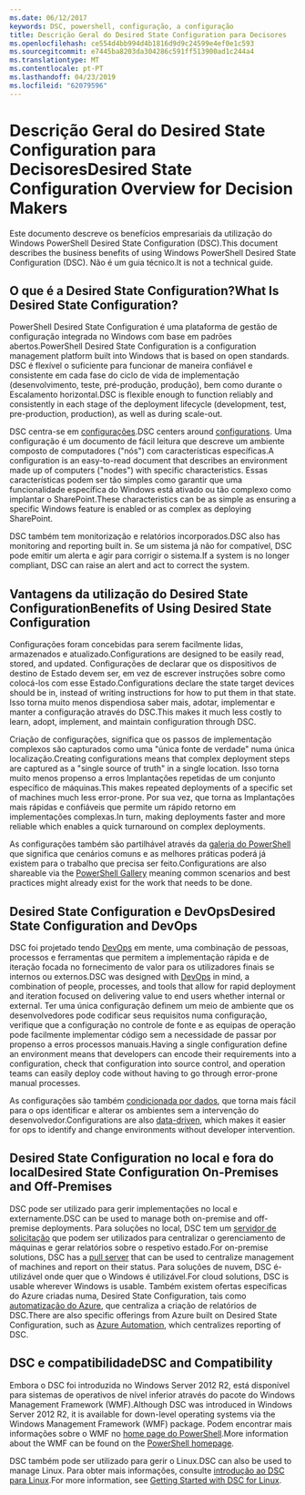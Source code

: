 ```yaml
---
ms.date: 06/12/2017
keywords: DSC, powershell, configuração, a configuração
title: Descrição Geral do Desired State Configuration para Decisores
ms.openlocfilehash: ce554d4bb994d4b1816d9d9c24599e4ef0e1c593
ms.sourcegitcommit: e7445ba8203da304286c591ff513900ad1c244a4
ms.translationtype: MT
ms.contentlocale: pt-PT
ms.lasthandoff: 04/23/2019
ms.locfileid: "62079596"
---
```

# <a name="desired-state-configuration-overview-for-decision-makers"></a><span data-ttu-id="19510-103">Descrição Geral do Desired State Configuration para Decisores</span><span class="sxs-lookup"><span data-stu-id="19510-103">Desired State Configuration Overview for Decision Makers</span></span>

<span data-ttu-id="19510-104">Este documento descreve os benefícios empresariais da utilização do Windows PowerShell Desired State Configuration (DSC).</span><span class="sxs-lookup"><span data-stu-id="19510-104">This document describes the business benefits of using Windows PowerShell Desired State Configuration (DSC).</span></span> <span data-ttu-id="19510-105">Não é um guia técnico.</span><span class="sxs-lookup"><span data-stu-id="19510-105">It is not a technical guide.</span></span>

## <a name="what-is-desired-state-configuration"></a><span data-ttu-id="19510-106">O que é a Desired State Configuration?</span><span class="sxs-lookup"><span data-stu-id="19510-106">What Is Desired State Configuration?</span></span>

<span data-ttu-id="19510-107">PowerShell Desired State Configuration é uma plataforma de gestão de configuração integrada no Windows com base em padrões abertos.</span><span class="sxs-lookup"><span data-stu-id="19510-107">PowerShell Desired State Configuration is a configuration management platform built into Windows that is based on open standards.</span></span> <span data-ttu-id="19510-108">DSC é flexível o suficiente para funcionar de maneira confiável e consistente em cada fase do ciclo de vida de implementação (desenvolvimento, teste, pré-produção, produção), bem como durante o Escalamento horizontal.</span><span class="sxs-lookup"><span data-stu-id="19510-108">DSC is flexible enough to function reliably and consistently in each stage of the deployment lifecycle (development, test, pre-production, production), as well as during scale-out.</span></span>

<span data-ttu-id="19510-109">DSC centra-se em [configurações](../configurations/configurations.md).</span><span class="sxs-lookup"><span data-stu-id="19510-109">DSC centers around [configurations](../configurations/configurations.md).</span></span>
<span data-ttu-id="19510-110">Uma configuração é um documento de fácil leitura que descreve um ambiente composto de computadores ("nós") com características específicas.</span><span class="sxs-lookup"><span data-stu-id="19510-110">A configuration is an easy-to-read document that describes an environment made up of computers ("nodes") with specific characteristics.</span></span>
<span data-ttu-id="19510-111">Essas características podem ser tão simples como garantir que uma funcionalidade específica do Windows está ativado ou tão complexo como implantar o SharePoint.</span><span class="sxs-lookup"><span data-stu-id="19510-111">These characteristics can be as simple as ensuring a specific Windows feature is enabled or as complex as deploying SharePoint.</span></span>

<span data-ttu-id="19510-112">DSC também tem monitorização e relatórios incorporados.</span><span class="sxs-lookup"><span data-stu-id="19510-112">DSC also has monitoring and reporting built in.</span></span>
<span data-ttu-id="19510-113">Se um sistema já não for compatível, DSC pode emitir um alerta e agir para corrigir o sistema.</span><span class="sxs-lookup"><span data-stu-id="19510-113">If a system is no longer compliant, DSC can raise an alert and act to correct the system.</span></span>

## <a name="benefits-of-using-desired-state-configuration"></a><span data-ttu-id="19510-114">Vantagens da utilização do Desired State Configuration</span><span class="sxs-lookup"><span data-stu-id="19510-114">Benefits of Using Desired State Configuration</span></span>

<span data-ttu-id="19510-115">Configurações foram concebidas para serem facilmente lidas, armazenados e atualizado.</span><span class="sxs-lookup"><span data-stu-id="19510-115">Configurations are designed to be easily read, stored, and updated.</span></span>
<span data-ttu-id="19510-116">Configurações de declarar que os dispositivos de destino de Estado devem ser, em vez de escrever instruções sobre como colocá-los com esse Estado.</span><span class="sxs-lookup"><span data-stu-id="19510-116">Configurations declare the state target devices should be in, instead of writing instructions for how to put them in that state.</span></span>
<span data-ttu-id="19510-117">Isso torna muito menos dispendiosa saber mais, adotar, implementar e manter a configuração através do DSC.</span><span class="sxs-lookup"><span data-stu-id="19510-117">This makes it much less costly to learn, adopt, implement, and maintain configuration through DSC.</span></span>

<span data-ttu-id="19510-118">Criação de configurações, significa que os passos de implementação complexos são capturados como uma "única fonte de verdade" numa única localização.</span><span class="sxs-lookup"><span data-stu-id="19510-118">Creating configurations means that complex deployment steps are captured as a "single source of truth" in a single location.</span></span>
<span data-ttu-id="19510-119">Isso torna muito menos propenso a erros Implantações repetidas de um conjunto específico de máquinas.</span><span class="sxs-lookup"><span data-stu-id="19510-119">This makes repeated deployments of a specific set of machines much less error-prone.</span></span>
<span data-ttu-id="19510-120">Por sua vez, que torna as Implantações mais rápidas e confiáveis que permite um rápido retorno em implementações complexas.</span><span class="sxs-lookup"><span data-stu-id="19510-120">In turn, making deployments faster and more reliable which enables a quick turnaround on complex deployments.</span></span>

<span data-ttu-id="19510-121">As configurações também são partilhável através da [galeria do PowerShell](https://powershellgallery.com) que significa que cenários comuns e as melhores práticas poderá já existem para o trabalho que precisa ser feito.</span><span class="sxs-lookup"><span data-stu-id="19510-121">Configurations are also shareable via the [PowerShell Gallery](https://powershellgallery.com) meaning common scenarios and best practices might already exist for the work that needs to be done.</span></span>


## <a name="desired-state-configuration-and-devops"></a><span data-ttu-id="19510-122">Desired State Configuration e DevOps</span><span class="sxs-lookup"><span data-stu-id="19510-122">Desired State Configuration and DevOps</span></span>

<span data-ttu-id="19510-123">DSC foi projetado tendo [DevOps](http://blogs.technet.com/b/ashleymcglone/archive/2015/11/20/devops-for-n00bs-ie-windows-people.aspx) em mente, uma combinação de pessoas, processos e ferramentas que permitem a implementação rápida e de iteração focada no fornecimento de valor para os utilizadores finais se internos ou externos.</span><span class="sxs-lookup"><span data-stu-id="19510-123">DSC was designed with [DevOps](http://blogs.technet.com/b/ashleymcglone/archive/2015/11/20/devops-for-n00bs-ie-windows-people.aspx) in mind, a combination of people, processes, and tools that allow for rapid deployment and iteration focused on delivering value to end users whether internal or external.</span></span>
<span data-ttu-id="19510-124">Ter uma única configuração definem um meio de ambiente que os desenvolvedores pode codificar seus requisitos numa configuração, verifique que a configuração no controle de fonte e as equipas de operação pode facilmente implementar código sem a necessidade de passar por propenso a erros processos manuais.</span><span class="sxs-lookup"><span data-stu-id="19510-124">Having a single configuration define an environment means that developers can encode their requirements into a configuration, check that configuration into source control, and operation teams can easily deploy code without having to go through error-prone manual processes.</span></span>

<span data-ttu-id="19510-125">As configurações são também [condicionada por dados](../configurations/configData.md), que torna mais fácil para o ops identificar e alterar os ambientes sem a intervenção do desenvolvedor.</span><span class="sxs-lookup"><span data-stu-id="19510-125">Configurations are also [data-driven](../configurations/configData.md), which makes it easier for ops to identify and change environments without developer intervention.</span></span>

## <a name="desired-state-configuration-on-premises-and-off-premises"></a><span data-ttu-id="19510-126">Desired State Configuration no local e fora do local</span><span class="sxs-lookup"><span data-stu-id="19510-126">Desired State Configuration On-Premises and Off-Premises</span></span>
<span data-ttu-id="19510-127">DSC pode ser utilizado para gerir implementações no local e externamente.</span><span class="sxs-lookup"><span data-stu-id="19510-127">DSC can be used to manage both on-premise and off-premise deployments.</span></span>
<span data-ttu-id="19510-128">Para soluções no local, DSC tem um [servidor de solicitação](../pull-server/pullServer.md) que podem ser utilizados para centralizar o gerenciamento de máquinas e gerar relatórios sobre o respetivo estado.</span><span class="sxs-lookup"><span data-stu-id="19510-128">For on-premise solutions, DSC has a [pull server](../pull-server/pullServer.md) that can be used to centralize management of machines and report on their status.</span></span>
<span data-ttu-id="19510-129">Para soluções de nuvem, DSC é-utilizável onde quer que o Windows é utilizável.</span><span class="sxs-lookup"><span data-stu-id="19510-129">For cloud solutions, DSC is usable wherever Windows is usable.</span></span>
<span data-ttu-id="19510-130">Também existem ofertas específicas do Azure criadas numa, Desired State Configuration, tais como [automatização do Azure](https://azure.microsoft.com/en-us/documentation/services/automation/), que centraliza a criação de relatórios de DSC.</span><span class="sxs-lookup"><span data-stu-id="19510-130">There are also specific offerings from Azure built on Desired State Configuration, such as [Azure Automation](https://azure.microsoft.com/en-us/documentation/services/automation/), which centralizes reporting of DSC.</span></span>

## <a name="dsc-and-compatibility"></a><span data-ttu-id="19510-131">DSC e compatibilidade</span><span class="sxs-lookup"><span data-stu-id="19510-131">DSC and Compatibility</span></span>

<span data-ttu-id="19510-132">Embora o DSC foi introduzida no Windows Server 2012 R2, está disponível para sistemas de operativos de nível inferior através do pacote do Windows Management Framework (WMF).</span><span class="sxs-lookup"><span data-stu-id="19510-132">Although DSC was introduced in Windows Server 2012 R2, it is available for down-level operating systems via the Windows Management Framework (WMF) package.</span></span>
<span data-ttu-id="19510-133">Podem encontrar mais informações sobre o WMF no [home page do PowerShell](/powershell/).</span><span class="sxs-lookup"><span data-stu-id="19510-133">More information about the WMF can be found on the [PowerShell homepage](/powershell/).</span></span>

<span data-ttu-id="19510-134">DSC também pode ser utilizado para gerir o Linux.</span><span class="sxs-lookup"><span data-stu-id="19510-134">DSC can also be used to manage Linux.</span></span> <span data-ttu-id="19510-135">Para obter mais informações, consulte [introdução ao DSC para Linux](../getting-started/lnxGettingStarted.md).</span><span class="sxs-lookup"><span data-stu-id="19510-135">For more information, see [Getting Started with DSC for Linux](../getting-started/lnxGettingStarted.md).</span></span>
